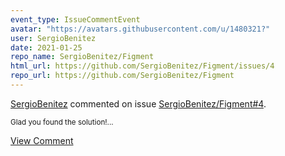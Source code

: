 ```yaml
---
event_type: IssueCommentEvent
avatar: "https://avatars.githubusercontent.com/u/1480321?"
user: SergioBenitez
date: 2021-01-25
repo_name: SergioBenitez/Figment
html_url: https://github.com/SergioBenitez/Figment/issues/4
repo_url: https://github.com/SergioBenitez/Figment
---
```


<a href='https://github.com/SergioBenitez' target='_blank'>SergioBenitez</a> commented on issue <a href='https://github.com/SergioBenitez/Figment/issues/4' target='_blank'>SergioBenitez/Figment#4</a>.

<small>Glad you found the solution!...</small>

<a href='https://github.com/SergioBenitez/Figment/issues/4' target='_blank'>View Comment</a>